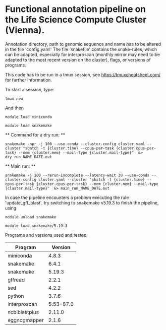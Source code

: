 # Functional annotation pipeline on the Life Science Compute Cluster (Vienna).

Annotation directory, path to genomic sequence and name has to be altered in the file 'config.yaml'
The file 'snakefile' contains the snake-rules, which can be adapted, especially for interproscan (monthly mirror may need to be adapted to the most recent version on the cluster), flags, or versions of programs.

This code has to be run in a tmux session, see https://tmuxcheatsheet.com/ for further information.

To start a session, type:

`tmux new`

And then

`module load miniconda`

`module load snakemake`


** Command for a dry run: **

`snakemake -npr -j 100 --use-conda --cluster-config cluster.yaml --cluster "sbatch -t {cluster.time} --cpus-per-task {cluster.cpus-per-task} --mem {cluster.mem} --mail-type {cluster.mail-type}"  &> dry_run_NAME_DATE.out`

** Main run: **

`snakemake -j 100 --rerun-incomplete --latency-wait 30 --use-conda --cluster-config cluster.yaml --cluster "sbatch -t {cluster.time} --cpus-per-task {cluster.cpus-per-task} --mem {cluster.mem} --mail-type {cluster.mail-type}"  &> main_run_NAME_DATE.out`

In case the pipeline encounters a problem executing the rule 'update_gff_blast', try switching to snakemake v5.19.3 to finish the pipeline, using

`module unload snakemake`

`module load snakemake/5.19.3`


Programs and versions used and tested:


| Program       | Version   |
|---------------|-----------|
| miniconda     | 4.8.3     |
| snakemake     | 6.4.1     |
| snakemake     | 5.19.3    |
| gffread       | 2.2.1     |
| sed           | 4.2.2     |
| python        | 3.7.6     |
| interproscan  | 5.53-87.0 |
| ncbiblastplus | 2.11.0    |
| eggnogmapper  | 2.1.6     |

